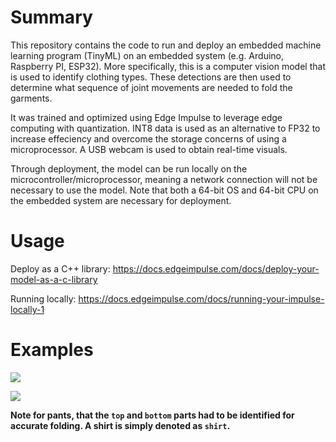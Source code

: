 
# Summary
This repository contains the code to run and deploy an embedded machine learning program (TinyML) on an embedded system (e.g. Arduino, Raspberry PI, ESP32).
More specifically, this is a computer vision model that is used to identify clothing types. These detections are then used to determine what sequence of joint movements are needed to fold the garments.

It was trained and optimized using Edge Impulse to leverage edge computing with quantization. INT8 data is used as an alternative to FP32 to increase effeciency and overcome the storage concerns of using a microprocessor. A USB webcam is used to obtain real-time visuals. 

Through deployment, the model can be run locally on the microcontroller/microprocessor, meaning a network connection will not be necessary to use the model. Note that both a 64-bit OS and 64-bit CPU on the embedded system are necessary for deployment.

# Usage

Deploy as a C++ library: https://docs.edgeimpulse.com/docs/deploy-your-model-as-a-c-library

Running locally: https://docs.edgeimpulse.com/docs/running-your-impulse-locally-1

# Examples

![](https://cdn.discordapp.com/attachments/928022919337103393/1210464639155183626/Screenshot_2024-02-23_005413.jpg?ex=65fd1d0b&is=65eaa80b&hm=70eafbad6b086c4e97d6a764c09339e78f23d931fbb715e0502eb2f0b8576e49&)

![](https://cdn.discordapp.com/attachments/928022919337103393/1210465112176066590/Screenshot_2024-02-23_005604.jpg?ex=65fd1d7c&is=65eaa87c&hm=14a2588dcc9fc03307f30e46263e16ed96cb9266765359f44285cf154cf8014c&)

**Note for pants, that the `top` and `bottom` parts had to be identified for accurate folding. A shirt is simply denoted as `shirt`.**



